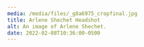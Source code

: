 ```yaml
---
media: /media/files/_g8a6975_cropfinal.jpg
title: Arlene Shechet Headshot
alt: An image of Arlene Shechet.
date: 2022-02-08T10:36:00-0500
---
```

